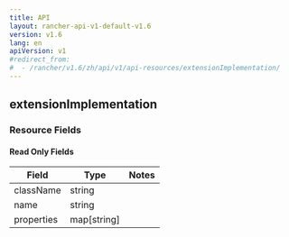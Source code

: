 ```yaml
---
title: API
layout: rancher-api-v1-default-v1.6
version: v1.6
lang: en
apiVersion: v1
#redirect_from:
#  - /rancher/v1.6/zh/api/v1/api-resources/extensionImplementation/
---
```


## extensionImplementation



### Resource Fields


#### Read Only Fields

Field | Type   | Notes
---|---|---
className | string  | 
name | string  | 
properties | map[string]  | 


<br>
